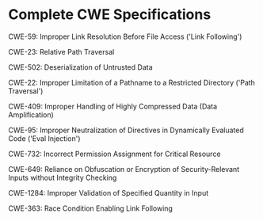 

# Complete CWE Specifications

CWE-59: Improper Link Resolution Before File Access ('Link Following')

CWE-23: Relative Path Traversal

CWE-502: Deserialization of Untrusted Data

CWE-22: Improper Limitation of a Pathname to a Restricted Directory ('Path Traversal')

CWE-409: Improper Handling of Highly Compressed Data (Data Amplification)

CWE-95: Improper Neutralization of Directives in Dynamically Evaluated Code ('Eval Injection')

CWE-732: Incorrect Permission Assignment for Critical Resource

CWE-649: Reliance on Obfuscation or Encryption of Security-Relevant Inputs without Integrity Checking

CWE-1284: Improper Validation of Specified Quantity in Input

CWE-363: Race Condition Enabling Link Following